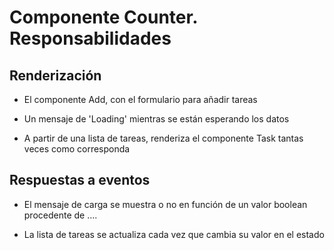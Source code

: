 # Componente Counter. Responsabilidades

## Renderización

-   El componente Add, con el formulario para añadir tareas

-   Un mensaje de 'Loading' mientras se están esperando los datos

-   A partir de una lista de tareas, renderiza el componente Task tantas veces como corresponda

## Respuestas a eventos

-   El mensaje de carga se muestra o no en función de un valor boolean procedente de ....

-   La lista de tareas se actualiza cada vez que cambia su valor en el estado

